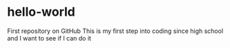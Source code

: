 # hello-world
First repository on GitHub
This is my first step into coding since high school and I want to see if I can do it
